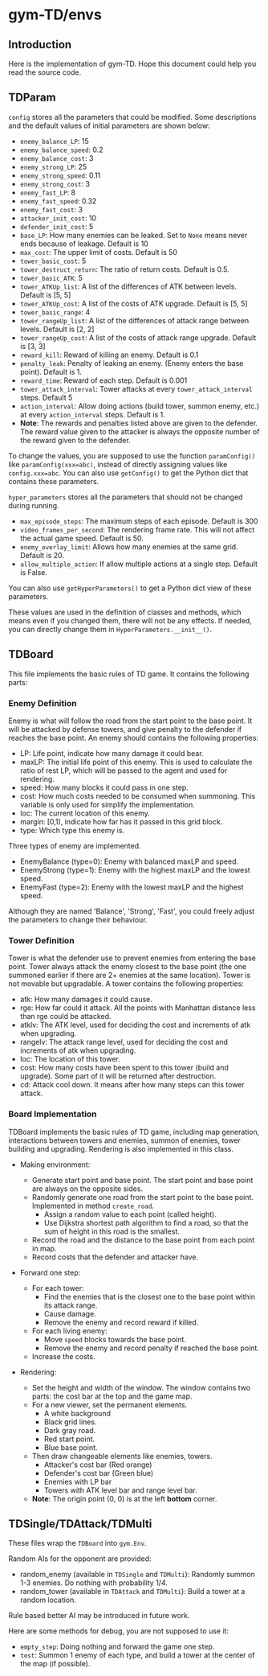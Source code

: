 # gym-TD/envs

## Introduction

Here is the implementation of gym-TD. Hope this document could help you read the source code.

## TDParam

`config` stores all the parameters that could be modified. Some descriptions and the default values of initial parameters are shown below:
- `enemy_balance_LP`: 15
- `enemy_balance_speed`: 0.2
- `enemy_balance_cost`: 3
- `enemy_strong_LP`: 25
- `enemy_strong_speed`: 0.11
- `enemy_strong_cost`: 3
- `enemy_fast_LP`: 8
- `enemy_fast_speed`: 0.32
- `enemy_fast_cost`: 3
- `attacker_init_cost`: 10
- `defender_init_cost`: 5
- `base_LP`: How many enemies can be leaked. Set to `None` means never ends because of leakage. Default is 10
- `max_cost`: The upper limit of costs. Default is 50
- `tower_basic_cost`: 5
- `tower_destruct_return`: The ratio of return costs. Default is 0.5.
- `tower_basic_ATK`: 5
- `tower_ATKUp_list`: A list of the differences of ATK between levels. Default is [5, 5]
- `tower_ATKUp_cost`: A list of the costs of ATK upgrade. Default is [5, 5]
- `tower_basic_range`: 4
- `tower_rangeUp_list`: A list of the differences of attack range between levels. Default is [2, 2]
- `tower_rangeUp_cost`: A list of the costs of attack range upgrade. Default is [3, 3]
- `reward_kill`: Reward of killing an enemy. Default is 0.1
- `penalty_leak`: Penalty of leaking an enemy. (Enemy enters the base point). Default is 1.
- `reward_time`: Reward of each step. Default is 0.001
- `tower_attack_interval`: Tower attacks at every `tower_attack_interval` steps. Default 5
- `action_interval`: Allow doing actions (build tower, summon enemy, etc.) at every `action_interval` steps. Default is 1.
- **Note**: The rewards and penalties listed above are given to the defender. The reward value given to the attacker is always the opposite number of the reward given to the defender.

To change the values, you are supposed to use the function `paramConfig()` like `paramConfig(xxx=abc)`, instead of directly assigning values like `config.xxx=abc`. You can also use `getConfig()` to get the Python dict that contains these parameters.

`hyper_parameters` stores all the parameters that should not be changed during running.
- `max_episode_steps`: The maximum steps of each episode. Default is 300
- `video_frames_per_second`: The rendering frame rate. This will not affect the actual game speed. Default is 50.
- `enemy_overlay_limit`: Allows how many enemies at the same grid. Default is 20.
- `allow_multiple_action`: If allow multiple actions at a single step. Default is False.

You can also use `getHyperParameters()` to get a Python dict view of these parameters.

These values are used in the definition of classes and methods, which means even if you changed them, there will not be any effects. If needed, you can directly change them in `HyperParameters.__init__()`.

## TDBoard

This file implements the basic rules of TD game. It contains the following parts:

### Enemy Definition

Enemy is what will follow the road from the start point to the base point. It will be attacked by defense towers, and give penalty to the defender if reaches the base point. An enemy should contains the following properties:

- LP: Life point, indicate how many damage it could bear.
- maxLP: The initial life point of this enemy. This is used to calculate the ratio of rest LP, which will be passed to the agent and used for rendering.
- speed: How many blocks it could pass in one step.
- cost: How much costs needed to be consumed when summoning. This variable is only used for simplify the implementation.
- loc: The current location of this enemy.
- margin: [0,1), indicate how far has it passed in this grid block.
- type: Which type this enemy is.

Three types of enemy are implemented.
- EnemyBalance (type=0): Enemy with balanced maxLP and speed.
- EnemyStrong (type=1): Enemy with the highest maxLP and the lowest speed.
- EnemyFast (type=2): Enemy with the lowest maxLP and the highest speed.

Although they are named 'Balance', 'Strong', 'Fast', you could freely adjust the parameters to change their behaviour.

### Tower Definition

Tower is what the defender use to prevent enemies from entering the base point. Tower always attack the enemy closest to the base point (the one summoned earlier if there are 2+ enemies at the same location). Tower is not movable but upgradable. A tower contains the following properties:
- atk: How many damages it could cause.
- rge: How far could it attack. All the points with Manhattan distance less than rge could be attacked.
- atklv: The ATK level, used for deciding the cost and increments of atk when upgrading.
- rangelv: The attack range level, used for deciding the cost and increments of atk when upgrading.
- loc: The location of this tower.
- cost: How many costs have been spent to this tower (build and upgrade). Some part of it will be returned after destruction.
- cd: Attack cool down. It means after how many steps can this tower attack.

### Board Implementation

TDBoard implements the basic rules of TD game, including map generation, interactions between towers and enemies, summon of enemies, tower building and upgrading. Rendering is also implemented in this class.

- Making environment:
    - Generate start point and base point.
    The start point and base point are always on the opposite sides.
    - Randomly generate one road from the start point to the base point.
    Implemented in method `create_road`.
        - Assign a random value to each point (called height).
        - Use Dijkstra shortest path algorithm to find a road, so that the sum of height in this road is the smallest.
    - Record the road and the distance to the base point from each point in map.
    - Record costs that the defender and attacker have.

- Forward one step:
    - For each tower:
        - Find the enemies that is the closest one to the base point within its attack range.
        - Cause damage.
        - Remove the enemy and record reward if killed.
    - For each living enemy:
        - Move `speed` blocks towards the base point.
        - Remove the enemy and record penalty if reached the base point.
    - Increase the costs.

- Rendering:
    - Set the height and width of the window.
    The window contains two parts: the cost bar at the top and the game map.
    - For a new viewer, set the permanent elements.
        - A white background
        - Black grid lines.
        - Dark gray road.
        - Red start point.
        - Blue base point.
    - Then draw changeable elements like enemies, towers.
        - Attacker's cost bar (Red orange)
        - Defender's cost bar (Green blue)
        - Enemies with LP bar
        - Towers with ATK level bar and range level bar.
    - **Note**: The origin point (0, 0) is at the left **bottom** corner.

## TDSingle/TDAttack/TDMulti

These files wrap the `TDBoard` into `gym.Env`.

Random AIs for the opponent are provided:
- random_enemy (available in `TDSingle` and `TDMulti`): Randomly summon 1-3 enemies. Do nothing with probability 1/4.
- random_tower (available in `TDAttack` and `TDMulti`): Build a tower at a random location.

Rule based better AI may be introduced in future work.

Here are some methods for debug, you are not supposed to use it:
- `empty_step`: Doing nothing and forward the game one step.
- `test`: Summon 1 enemy of each type, and build a tower at the center of the map (if possible).
